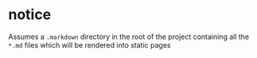 # notice
Assumes a `.markdown` directory in the root of the project containing all the `*.md` files which will be rendered into static pages